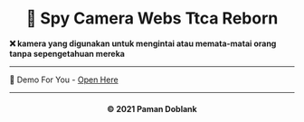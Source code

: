 <h1 align='center'>📸 Spy Camera Webs Ttca Reborn</h1>

<b>❌ kamera yang digunakan untuk mengintai atau memata-matai orang tanpa sepengetahuan mereka</b>

***

🍃 Demo For You - [Open Here](https://toolsttcacyve.000webhostapp.com/spycam.php)

---

<h4 align='center'> © 2021 Paman Doblank
